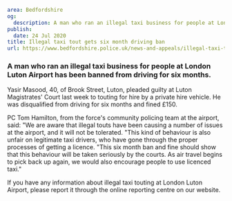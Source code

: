 ```yaml
area: Bedfordshire
og:
  description: A man who ran an illegal taxi business for people at London Luton Airport has been banned from driving for six months.
publish:
  date: 24 Jul 2020
title: Illegal taxi tout gets six month driving ban
url: https://www.bedfordshire.police.uk/news-and-appeals/illegal-taxi-tout-gets-six-month-driving-ban
```

### A man who ran an illegal taxi business for people at London Luton Airport has been banned from driving for six months.

Yasir Masood, 40, of Brook Street, Luton, pleaded guilty at Luton Magistrates' Court last week to touting for hire by a private hire vehicle. He was disqualified from driving for six months and fined £150.

PC Tom Hamilton, from the force's community policing team at the airport, said: "We are aware that illegal touts have been causing a number of issues at the airport, and it will not be tolerated. "This kind of behaviour is also unfair on legitimate taxi drivers, who have gone through the proper processes of getting a licence. "This six month ban and fine should show that this behaviour will be taken seriously by the courts. As air travel begins to pick back up again, we would also encourage people to use licenced taxi."

If you have any information about illegal taxi touting at London Luton Airport, please report it through the online reporting centre on our website.
